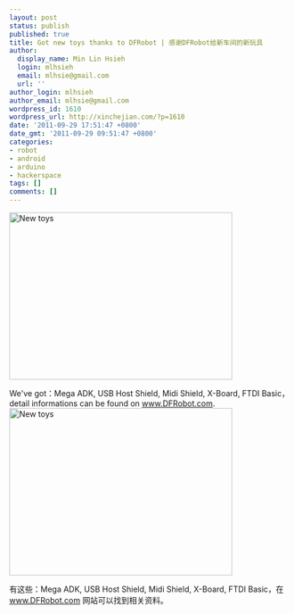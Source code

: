 ```yaml
---
layout: post
status: publish
published: true
title: Got new toys thanks to DFRobot | 感谢DFRobot给新车间的新玩具
author:
  display_name: Min Lin Hsieh
  login: mlhsieh
  email: mlhsie@gmail.com
  url: ''
author_login: mlhsieh
author_email: mlhsie@gmail.com
wordpress_id: 1610
wordpress_url: http://xinchejian.com/?p=1610
date: '2011-09-29 17:51:47 +0800'
date_gmt: '2011-09-29 09:51:47 +0800'
categories:
- robot
- android
- arduino
- hackerspace
tags: []
comments: []
---
```

<p><!--:en--><img width="400" height="300" src="http://xinchejian.com/wp-content/uploads/2011/09/IMG_20110929_162736.jpg" alt="New toys" /></p>
<p>We've got：Mega ADK, USB Host Shield, Midi Shield, X-Board, FTDI Basic，detail informations can be found on <a href="www.DFRobot.com">www.DFRobot.com</a>.<!--:--><!--:zh--><img width="400" height="300" src="http://xinchejian.com/wp-content/uploads/2011/09/IMG_20110929_162736.jpg" alt="New toys" /></p>
<p>有这些：Mega ADK, USB Host Shield, Midi Shield, X-Board, FTDI Basic，在<a href="www.DFRobot.com">www.DFRobot.com</a> 网站可以找到相关资料。<!--:--></p>
